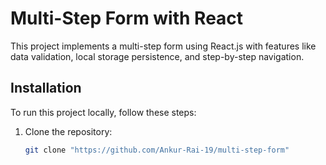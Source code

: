 # Multi-Step Form with React

This project implements a multi-step form using React.js with features like data validation, local storage persistence, and step-by-step navigation.

## Installation

To run this project locally, follow these steps:

1. Clone the repository:
    ```bash
    git clone "https://github.com/Ankur-Rai-19/multi-step-form"
    ```
